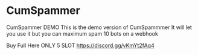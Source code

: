 # CumSpammer
CumSpammer DEMO This is the demo version of CumSpammmer It will let you use it but you can maximum spam 10 bots on a webhook

Buy Full Here ONLY 5 SLOT
https://discord.gg/vKmYt2fAq4
